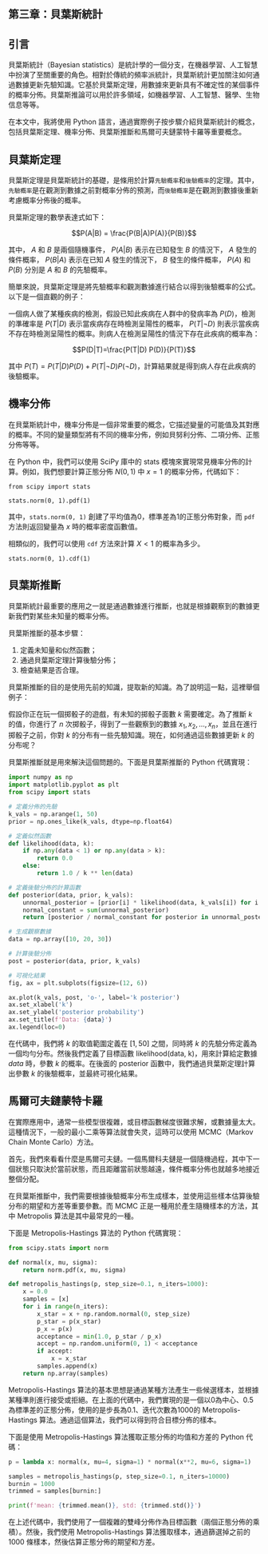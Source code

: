 ## 第三章：貝葉斯統計

## 引言
貝葉斯統計（Bayesian statistics）是統計學的一個分支，在機器學習、人工智慧中扮演了至關重要的角色。相對於傳統的頻率派統計，貝葉斯統計更加關注如何通過數據更新先驗知識。它基於貝葉斯定理，用數據來更新具有不確定性的某個事件的概率分佈。貝葉斯推論可以用於許多領域，如機器學習、人工智慧、醫學、生物信息等等。

在本文中，我將使用 Python 語言，通過實際例子按步驟介紹貝葉斯統計的概念，包括貝葉斯定理、機率分佈、貝葉斯推斷和馬爾可夫鏈蒙特卡羅等重要概念。

## 貝葉斯定理
貝葉斯定理是貝葉斯統計的基礎，是條用於計算`先驗概率`和`後驗概率`的定理。其中，`先驗概率`是在觀測到數據之前對概率分佈的預測，而`後驗概率`是在觀測到數據後重新考慮概率分佈後的概率。

貝葉斯定理的數學表達式如下：

$$P(A|B) = \frac{P(B|A)P(A)}{P(B)}$$

其中， $A$ 和 $B$ 是兩個隨機事件， $P(A|B)$ 表示在已知發生 $B$ 的情況下， $A$ 發生的條件概率， $P(B|A)$ 表示在已知 $A$ 發生的情況下， $B$ 發生的條件概率， $P(A)$ 和 $P(B)$ 分別是 $A$ 和 $B$ 的先驗概率。 

簡單來說，貝葉斯定理是將先驗概率和觀測數據進行結合以得到後驗概率的公式。以下是一個直觀的例子：

一個病人做了某種疾病的檢測，假設已知此疾病在人群中的發病率為 $P(D)$，檢測的準確率是 $P(T|D)$ 表示當疾病存在時檢測呈陽性的概率， $P(T|\neg D)$ 則表示當疾病不存在時檢測呈陽性的概率。則病人在檢測呈陽性的情況下存在此疾病的概率為：

$$P(D|T)=\frac{P(T|D) P(D)}{P(T)}$$

其中 $P(T)=P(T|D) P(D)+P(T|\neg D) P(\neg D)$，計算結果就是得到病人存在此疾病的後驗概率。

## 機率分佈
在貝葉斯統計中，機率分佈是一個非常重要的概念，它描述變量的可能值及其對應的概率。不同的變量類型將有不同的機率分佈，例如貝努利分佈、二項分佈、正態分佈等等。

在 Python 中，我們可以使用 SciPy 庫中的 stats 模塊來實現常見機率分佈的計算。例如，我們想要計算正態分佈 $N(0,1)$ 中 $x=1$ 的概率分佈，代碼如下：

```
from scipy import stats

stats.norm(0, 1).pdf(1)
```

其中，`stats.norm(0, 1)` 創建了平均值為0，標準差為1的正態分佈對象，而 `pdf` 方法則返回變量為 $x$ 時的概率密度函數值。

相類似的，我們可以使用 `cdf` 方法來計算 $X < 1$ 的概率為多少。

```
stats.norm(0, 1).cdf(1)
```

## 貝葉斯推斷
貝葉斯統計最重要的應用之一就是通過數據進行推斷，也就是根據觀察到的數據更新我們對某些未知量的概率分佈。

貝葉斯推斷的基本步驟：

1. 定義未知量和似然函數；
2. 通過貝葉斯定理計算後驗分佈；
3. 檢查結果是否合理。

貝葉斯推斷的目的是使用先前的知識，提取新的知識。為了說明這一點，這裡舉個例子：

假設你正在玩一個掷骰子的遊戲，有未知的掷骰子面數 $k$ 需要確定。為了推斷 $k$ 的值，你進行了 $n$ 次掷骰子，得到了一些觀察到的數據 $x_1, x_2, ..., x_n$，並且在進行掷骰子之前，你對 $k$ 的分布有一些先驗知識。現在，如何通過這些數據更新 $k$ 的分布呢？

貝葉斯推斷就是用來解決這個問題的。下面是貝葉斯推斷的 Python 代碼實現：

```python
import numpy as np
import matplotlib.pyplot as plt
from scipy import stats

# 定義分佈的先驗
k_vals = np.arange(1, 50)
prior = np.ones_like(k_vals, dtype=np.float64)

# 定義似然函數
def likelihood(data, k):
    if np.any(data < 1) or np.any(data > k):
        return 0.0
    else:
        return 1.0 / k ** len(data)

# 定義後驗分佈的計算函數
def posterior(data, prior, k_vals):
    unnormal_posterior = [prior[i] * likelihood(data, k_vals[i]) for i in range(len(k_vals))]
    normal_constant = sum(unnormal_posterior)
    return [posterior / normal_constant for posterior in unnormal_posterior]

# 生成觀察數據
data = np.array([10, 20, 30])

# 計算後驗分佈
post = posterior(data, prior, k_vals)

# 可視化結果
fig, ax = plt.subplots(figsize=(12, 6))

ax.plot(k_vals, post, 'o-', label='k posterior')
ax.set_xlabel('k')
ax.set_ylabel('posterior probability')
ax.set_title(f'Data: {data}')
ax.legend(loc=0)
```

在代碼中，我們將 $k$ 的取值範圍定義在 $[1,50]$ 之間，同時將 $k$ 的先驗分佈定義為一個均勻分布。然後我們定義了目標函數 likelihood(data, k)，用來計算給定數據 $data$ 時，參數 $k$ 的概率。在後面的 posterior 函數中，我們通過貝葉斯定理計算出參數 $k$ 的後驗概率，並最終可視化結果。

## 馬爾可夫鏈蒙特卡羅
在實際應用中，通常一些模型很複雜，或目標函數梯度很難求解，或數據量太大。這種情況下，一般的最小二乘等算法就會失灵，這時可以使用 MCMC（Markov Chain Monte Carlo）方法。

首先，我們來看看什麼是馬爾可夫鏈。一個馬爾科夫鏈是一個隨機過程，其中下一個狀態只取決於當前狀態，而且距離當前狀態越遠，條件概率分佈也就越多地接近整個分配。

在貝葉斯推斷中，我們需要根據後驗概率分布生成樣本，並使用這些樣本估算後驗分布的期望和方差等重要參數。而 MCMC 正是一種用於產生隨機樣本的方法，其中 Metropolis 算法是其中最常見的一種。

下面是 Metropolis-Hastings 算法的 Python 代碼實現：

```python
from scipy.stats import norm

def normal(x, mu, sigma):
    return norm.pdf(x, mu, sigma)

def metropolis_hastings(p, step_size=0.1, n_iters=1000):
    x = 0.0
    samples = [x]
    for i in range(n_iters):
        x_star = x + np.random.normal(0, step_size)
        p_star = p(x_star)
        p_x = p(x)
        acceptance = min(1.0, p_star / p_x)
        accept = np.random.uniform(0, 1) < acceptance
        if accept:
            x = x_star
        samples.append(x)
    return np.array(samples)
```

Metropolis-Hastings 算法的基本思想是通過某種方法產生一些候選樣本，並根據某種準則進行接受或拒絕。在上面的代碼中，我們實現的是一個以0為中心、0.5為標準差的正態分佈，使用的是步長為0.1、迭代次數為1000的 Metropolis-Hastings 算法。通過這個算法，我們可以得到符合目標分佈的樣本。

下面是使用 Metropolis-Hastings 算法獲取正態分佈的均值和方差的 Python 代碼：

```python
p = lambda x: normal(x, mu=4, sigma=1) * normal(x**2, mu=6, sigma=1)

samples = metropolis_hastings(p, step_size=0.1, n_iters=10000)
burnin = 1000
trimmed = samples[burnin:]

print(f'mean: {trimmed.mean()}, std: {trimmed.std()}')
```

在上述代碼中，我們使用了一個複雜的雙峰分佈作為目標函數（兩個正態分佈的乘積）。然後，我們使用 Metropolis-Hastings 算法獲取樣本，通過篩選掉之前的 1000 條樣本，然後估算正態分佈的期望和方差。